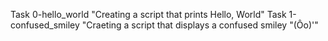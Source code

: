 Task 0-hello_world "Creating a script that prints Hello, World"
Task 1-confused_smiley "Craeting a script that displays a confused smiley "(Ôo)'"
